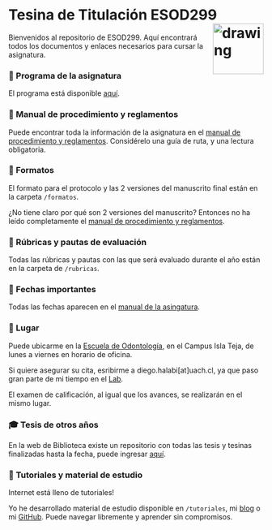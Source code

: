 # Tesina de Titulación ESOD299 <img src="http://www.icml.uach.cl/manejador/resources/documentos/escudo-transparente.png" alt="drawing" height="100" align="right"/>
Bienvenidos al repositorio de ESOD299. Aquí encontrará todos los documentos y enlaces necesarios para cursar la asignatura.

### 📓 Programa de la asignatura

El programa está disponible [aquí](Programa_de_Asignatura.pdf).

### 📕 Manual de procedimiento y reglamentos
Puede encontrar toda la información de la asignatura en el [manual de procedimiento y reglamentos](manual.md).
Considérelo una guía de ruta, y una lectura obligatoria.

### 📄 Formatos

El formato para el protocolo y las 2 versiones del manuscrito final están en la carpeta `/formatos`.

¿No tiene claro por qué son 2 versiones del manuscrito? Entonces no ha leído completamente el [manual de procedimiento y reglamentos](https://github.com/diegohalabi/ESOD299/blob/master/manual.md#instrucciones-fechas-y-consultas-frecuentes).

### 📝 Rúbricas y pautas de evaluación

Todas las rúbricas y pautas con las que será evaluado durante el año están en la carpeta de `/rubricas`.

### 📅 Fechas importantes
Todas las fechas aparecen en el [manual de la asingatura](https://github.com/diegohalabi/ESOD299/blob/master/manual.md#cronograma-de-actividades-y-evaluaciones).

### 📍 Lugar
Puede ubicarme en la [Escuela de Odontología](https://goo.gl/maps/C1T2tDxqdDo), en el Campus Isla Teja, de lunes a viernes en horario de oficina.

Si quiere asegurar su cita, esribirme a diego.halabi[at]uach.cl, ya que paso gran parte de mi tiempo en el [Lab](http://cisne.uach.cl).

El examen de calificación, al igual que los avances, se realizarán en el mismo lugar.

### 🎓 Tesis de otros años

En la web de Biblioteca existe un repositorio con todas las tesis y tesinas finalizadas hasta la fecha, puede ingresar [aquí](http://catalogobiblioteca.uach.cl:8080/ipac20/ipac.jsp?session=1E54702FO1684.152209&profile=bibteja&uri=link=3100006~!91389~!3100001~!3100002&aspect=subtab14&menu=search&ri=1&source=~!biblioteca&term=ODONTOLOGIA&index=SUBJECT).

### 👀 Tutoriales y material de estudio
Internet está lleno de tutoriales!

Yo he desarrollado material de estudio disponible en `/tutoriales`, mi [blog](http://diegohalabi.github.io) o mi [GitHub](http://github.com/diegohalabi). Puede navegar libremente y aprender sin compromisos.
